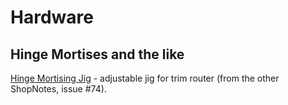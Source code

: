 # Hardware

## Hinge Mortises and the like

[Hinge Mortising Jig](http://www.woodworkingseminars.com/wp-content/uploads/2009/03/shopnotes-74-hinge-mortising-jigx.pdf) - adjustable jig for trim router (from the other ShopNotes, issue #74).

